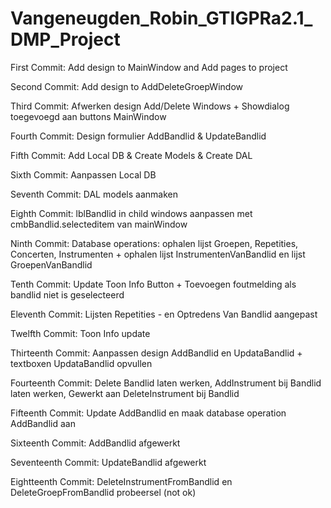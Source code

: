 <h1>Vangeneugden_Robin_GTIGPRa2.1_DMP_Project</h1>

<p>First Commit: Add design to MainWindow and Add pages to project</p>
<p>Second Commit: Add design to AddDeleteGroepWindow</p>
<p>Third Commit: Afwerken design Add/Delete Windows + Showdialog toegevoegd aan buttons MainWindow</p>
<p>Fourth Commit: Design formulier AddBandlid & UpdateBandlid</p>
<p>Fifth Commit: Add Local DB & Create Models & Create DAL</p>
<p>Sixth Commit: Aanpassen Local DB</p>
<p>Seventh Commit: DAL models aanmaken</p>
<p>Eighth Commit: lblBandlid in child windows aanpassen met cmbBandlid.selecteditem van mainWindow</p>
<p>Ninth Commit: Database operations: ophalen lijst Groepen, Repetities, Concerten, Instrumenten + ophalen lijst InstrumentenVanBandlid en lijst GroepenVanBandlid</p>
<p>Tenth Commit: Update Toon Info Button + Toevoegen foutmelding als bandlid niet is geselecteerd</p>
<p>Eleventh Commit: Lijsten Repetities - en Optredens Van Bandlid aangepast</p>
<p>Twelfth Commit: Toon Info update</p>
<p>Thirteenth Commit: Aanpassen design AddBandlid en UpdataBandlid + textboxen UpdataBandlid opvullen</p>
<p>Fourteenth Commit: Delete Bandlid laten werken, AddInstrument bij Bandlid laten werken, Gewerkt aan DeleteInstrument bij Bandlid</p>
<p>Fifteenth Commit: Update AddBandlid en maak database operation AddBandlid aan</p>
<p>Sixteenth Commit: AddBandlid afgewerkt</p>
<p>Seventeenth Commit: UpdateBandlid afgewerkt</p>
<p>Eightteenth Commit: DeleteInstrumentFromBandlid en DeleteGroepFromBandlid probeersel (not ok)</p>